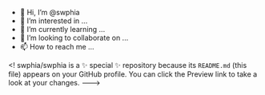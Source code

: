 - 👋 Hi, I’m @swphia
- 👀 I’m interested in ...
- 🌱 I’m currently learning ...
- 💞️ I’m looking to collaborate on ...
- 📫 How to reach me ...

<!
swphia/swphia is a ✨ special ✨ repository because its `README.md` (this file) appears on your GitHub profile.
You can click the Preview link to take a look at your changes.
--->
